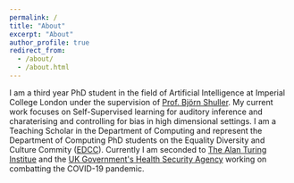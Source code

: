 ```yaml
---
permalink: /
title: "About"
excerpt: "About"
author_profile: true
redirect_from: 
  - /about/
  - /about.html
---
```


I am a third year PhD student in the field of Artificial Intelligence at Imperial College London under the supervision of [Prof. Björn Shuller](https://scholar.google.com/citations?user=TxKNCSoAAAAJ&hl=en). My current work focuses on Self-Supervised learning for auditory inference and charaterising and controlling for bias in high dimensional settings. I am a Teaching Scholar in the Department of Computing and represent the Department of Computing PhD students on the Equality Diversity and Culture Commity ([EDCC](https://www.imperial.ac.uk/computing/about/equality-and-diversity/edcc/)). Currently I am seconded to [The Alan Turing Institue](https://www.turing.ac.uk/) and the [UK Government's Health Security Agency](https://www.gov.uk/government/organisations/uk-health-security-agency) working on combatting the COVID-19 pandemic.
